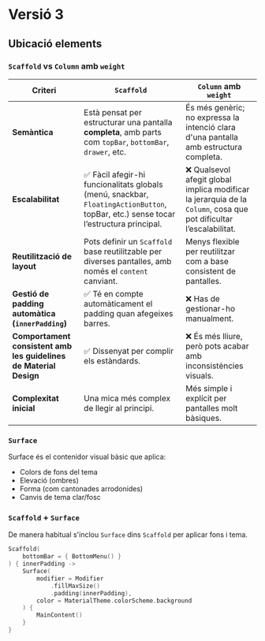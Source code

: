 # Versió 3
## Ubicació elements
### **`Scaffold`** vs **`Column` amb `weight`**
| **Criteri**                                                       | **`Scaffold`**                                                                                                                      | **`Column` amb `weight`**                                                                                         |
| ----------------------------------------------------------------- | ----------------------------------------------------------------------------------------------------------------------------------- | ----------------------------------------------------------------------------------------------------------------- |
| **Semàntica**                                                     | Està pensat per estructurar una pantalla **completa**, amb parts com `topBar`, `bottomBar`, `drawer`, etc.                          | És més genèric; no expressa la intenció clara d'una pantalla amb estructura completa.                             |
| **Escalabilitat**                                                 | ✅ Fàcil afegir-hi funcionalitats globals (menú, snackbar, `FloatingActionButton`, topBar, etc.) sense tocar l’estructura principal. | ❌ Qualsevol afegit global implica modificar la jerarquia de la `Column`, cosa que pot dificultar l’escalabilitat. |
| **Reutilització de layout**                                       | Pots definir un `Scaffold` base reutilitzable per diverses pantalles, amb només el `content` canviant.                              | Menys flexible per reutilitzar com a base consistent de pantalles.                                                |
| **Gestió de padding automàtica (`innerPadding`)**                 | ✅ Té en compte automàticament el padding quan afegeixes barres.                                                                     | ❌ Has de gestionar-ho manualment.                                                                                 |
| **Comportament consistent amb les guidelines de Material Design** | ✅ Dissenyat per complir els estàndards.                                                                                             | ❌ És més lliure, però pots acabar amb inconsistències visuals.                                                    |
| **Complexitat inicial**                                           | Una mica més complex de llegir al principi.                                                                                         | Més simple i explícit per pantalles molt bàsiques.                                                                |
### `Surface`
Surface és el contenidor visual bàsic que aplica:
- Colors de fons del tema  
- Elevació (ombres)  
- Forma (com cantonades arrodonides)
- Canvis de tema clar/fosc
### `Scaffold` + `Surface`
De manera habitual s'inclou `Surface` dins `Scaffold` per aplicar fons i tema.
```Kotlin
Scaffold(
    bottomBar = { BottomMenu() }
) { innerPadding ->
    Surface(
        modifier = Modifier
            .fillMaxSize()
            .padding(innerPadding),
        color = MaterialTheme.colorScheme.background
    ) {
        MainContent()
    }
}
```
